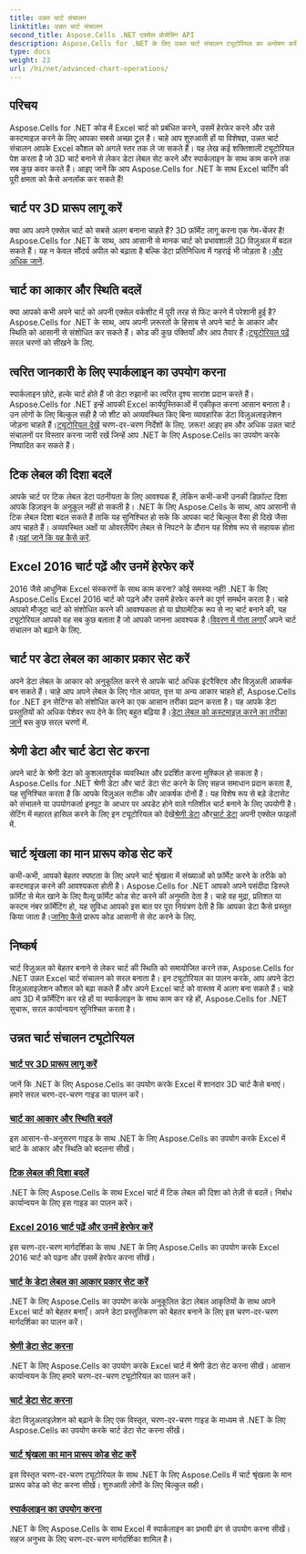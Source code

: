 ```yaml
---
title: उन्नत चार्ट संचालन
linktitle: उन्नत चार्ट संचालन
second_title: Aspose.Cells .NET एक्सेल प्रोसेसिंग API
description: Aspose.Cells for .NET के लिए उन्नत चार्ट संचालन ट्यूटोरियल का अन्वेषण करें, जिसमें 3D चार्ट, चार्ट आकार, टिक लेबल और अधिक शामिल हैं, आसानी से पालन करने योग्य मार्गदर्शिकाओं के साथ।
type: docs
weight: 23
url: /hi/net/advanced-chart-operations/
---
```

## परिचय

Aspose.Cells for .NET कोड में Excel चार्ट को प्रबंधित करने, उसमें हेरफेर करने और उसे कस्टमाइज़ करने के लिए आपका सबसे अच्छा टूल है। चाहे आप शुरुआती हों या विशेषज्ञ, उन्नत चार्ट संचालन आपके Excel कौशल को अगले स्तर तक ले जा सकते हैं। यह लेख कई शक्तिशाली ट्यूटोरियल पेश करता है जो 3D चार्ट बनाने से लेकर डेटा लेबल सेट करने और स्पार्कलाइन के साथ काम करने तक सब कुछ कवर करते हैं। आइए जानें कि आप Aspose.Cells for .NET के साथ Excel चार्टिंग की पूरी क्षमता को कैसे अनलॉक कर सकते हैं!

## चार्ट पर 3D प्रारूप लागू करें

क्या आप अपने एक्सेल चार्ट को सबसे अलग बनाना चाहते हैं? 3D फ़ॉर्मेट लागू करना एक गेम-चेंजर है! Aspose.Cells for .NET के साथ, आप आसानी से मानक चार्ट को प्रभावशाली 3D विज़ुअल में बदल सकते हैं। यह न केवल सौंदर्य अपील को बढ़ाता है बल्कि डेटा प्रतिनिधित्व में गहराई भी जोड़ता है।[और अधिक जानें](./apply-3d-format-to-chart/).

## चार्ट का आकार और स्थिति बदलें

 क्या आपको कभी अपने चार्ट को अपनी एक्सेल वर्कशीट में पूरी तरह से फिट करने में परेशानी हुई है? Aspose.Cells for .NET के साथ, आप अपनी ज़रूरतों के हिसाब से अपने चार्ट के आकार और स्थिति को आसानी से संशोधित कर सकते हैं। कोड की कुछ पंक्तियाँ और आप तैयार हैं।[ट्यूटोरियल पढ़ें](./change-chart-size-and-position/) सरल चरणों को सीखने के लिए.

## त्वरित जानकारी के लिए स्पार्कलाइन का उपयोग करना

 स्पार्कलाइन छोटे, हल्के चार्ट होते हैं जो डेटा रुझानों का त्वरित दृश्य सारांश प्रदान करते हैं। Aspose.Cells for .NET इन्हें आपकी Excel कार्यपुस्तिकाओं में एकीकृत करना आसान बनाता है। उन लोगों के लिए बिल्कुल सही है जो शीट को अव्यवस्थित किए बिना व्यावहारिक डेटा विज़ुअलाइज़ेशन जोड़ना चाहते हैं।[ट्यूटोरियल देखें](./using-sparklines/) चरण-दर-चरण निर्देशों के लिए.
ज़रूर! आइए हम और अधिक उन्नत चार्ट संचालनों पर विस्तार करना जारी रखें जिन्हें आप .NET के लिए Aspose.Cells का उपयोग करके निष्पादित कर सकते हैं।

## टिक लेबल की दिशा बदलें

 आपके चार्ट पर टिक लेबल डेटा पठनीयता के लिए आवश्यक हैं, लेकिन कभी-कभी उनकी डिफ़ॉल्ट दिशा आपके डिज़ाइन के अनुकूल नहीं हो सकती है। .NET के लिए Aspose.Cells के साथ, आप आसानी से टिक लेबल दिशा बदल सकते हैं ताकि यह सुनिश्चित हो सके कि आपका चार्ट बिल्कुल वैसा ही दिखे जैसा आप चाहते हैं। अव्यवस्थित अक्षों या ओवरलैपिंग लेबल से निपटने के दौरान यह विशेष रूप से सहायक होता है।[यहां जानें कि यह कैसे करें](./change-tick-label-direction/).

## Excel 2016 चार्ट पढ़ें और उनमें हेरफेर करें

 2016 जैसे आधुनिक Excel संस्करणों के साथ काम करना? कोई समस्या नहीं! .NET के लिए Aspose.Cells Excel 2016 चार्ट को पढ़ने और उसमें हेरफेर करने का पूर्ण समर्थन करता है। चाहे आपको मौजूदा चार्ट को संशोधित करने की आवश्यकता हो या प्रोग्रामेटिक रूप से नए चार्ट बनाने की, यह ट्यूटोरियल आपको वह सब कुछ बताता है जो आपको जानना आवश्यक है।[विवरण में गोता लगाएँ](./read-and-manipulate-excel-2016-charts/) अपने चार्ट संचालन को बढ़ाने के लिए.

## चार्ट पर डेटा लेबल का आकार प्रकार सेट करें

अपने डेटा लेबल के आकार को अनुकूलित करने से आपके चार्ट अधिक इंटरैक्टिव और विज़ुअली आकर्षक बन सकते हैं। चाहे आप अपने लेबल के लिए गोल आयत, वृत्त या अन्य आकार चाहते हों, Aspose.Cells for .NET इन सेटिंग्स को संशोधित करने का एक आसान तरीका प्रदान करता है। यह आपके डेटा प्रस्तुतियों को अधिक पेशेवर रूप देने के लिए बहुत बढ़िया है।[डेटा लेबल को कस्टमाइज़ करने का तरीका जानें](./set-shape-type-of-data-labels-of-chart/) बस कुछ सरल चरणों में.

## श्रेणी डेटा और चार्ट डेटा सेट करना

 अपने चार्ट के श्रेणी डेटा को कुशलतापूर्वक व्यवस्थित और प्रदर्शित करना मुश्किल हो सकता है। Aspose.Cells for .NET श्रेणी डेटा और चार्ट डेटा सेट करने के लिए सहज समाधान प्रदान करता है, यह सुनिश्चित करता है कि आपके विज़ुअल सटीक और आकर्षक दोनों हैं। यह विशेष रूप से बड़े डेटासेट को संभालने या उपयोगकर्ता इनपुट के आधार पर अपडेट होने वाले गतिशील चार्ट बनाने के लिए उपयोगी है। सेटिंग में महारत हासिल करने के लिए इन ट्यूटोरियल को देखें[श्रेणी डेटा](./setting-category-data/) और[चार्ट डेटा](./setting-chart-data/) अपनी एक्सेल फाइलों में.

## चार्ट श्रृंखला का मान प्रारूप कोड सेट करें

कभी-कभी, आपको बेहतर स्पष्टता के लिए अपने चार्ट श्रृंखला में संख्याओं को फ़ॉर्मेट करने के तरीके को कस्टमाइज़ करने की आवश्यकता होती है। Aspose.Cells for .NET आपको अपने पसंदीदा डिस्प्ले फ़ॉर्मेट से मेल खाने के लिए वैल्यू फ़ॉर्मेट कोड सेट करने की अनुमति देता है। चाहे वह मुद्रा, प्रतिशत या कस्टम नंबर फ़ॉर्मेटिंग हो, यह सुविधा आपको इस बात पर पूरा नियंत्रण देती है कि आपका डेटा कैसे प्रस्तुत किया जाता है।[जानिए कैसे](./set-values-format-code-of-chart-series/) प्रारूप कोड आसानी से सेट करने के लिए.

## निष्कर्ष

चार्ट विज़ुअल को बेहतर बनाने से लेकर चार्ट की स्थिति को समायोजित करने तक, Aspose.Cells for .NET उन्नत Excel चार्ट संचालन को सरल बनाता है। इन ट्यूटोरियल का पालन करके, आप अपने डेटा विज़ुअलाइज़ेशन कौशल को बढ़ा सकते हैं और अपने Excel चार्ट को वास्तव में अलग बना सकते हैं। चाहे आप 3D में फ़ॉर्मेटिंग कर रहे हों या स्पार्कलाइन के साथ काम कर रहे हों, Aspose.Cells for .NET सुचारू, सरल कार्यान्वयन सुनिश्चित करता है।

## उन्नत चार्ट संचालन ट्यूटोरियल
### [चार्ट पर 3D प्रारूप लागू करें](./apply-3d-format-to-chart/)
जानें कि .NET के लिए Aspose.Cells का उपयोग करके Excel में शानदार 3D चार्ट कैसे बनाएं। हमारे सरल चरण-दर-चरण गाइड का पालन करें।
### [चार्ट का आकार और स्थिति बदलें](./change-chart-size-and-position/)
इस आसान-से-अनुसरण गाइड के साथ .NET के लिए Aspose.Cells का उपयोग करके Excel में चार्ट के आकार और स्थिति को बदलना सीखें।
### [टिक लेबल की दिशा बदलें](./change-tick-label-direction/)
.NET के लिए Aspose.Cells के साथ Excel चार्ट में टिक लेबल की दिशा को तेज़ी से बदलें। निर्बाध कार्यान्वयन के लिए इस गाइड का पालन करें।
### [Excel 2016 चार्ट पढ़ें और उनमें हेरफेर करें](./read-and-manipulate-excel-2016-charts/)
इस चरण-दर-चरण मार्गदर्शिका के साथ .NET के लिए Aspose.Cells का उपयोग करके Excel 2016 चार्ट को पढ़ना और उसमें हेरफेर करना सीखें।
### [चार्ट के डेटा लेबल का आकार प्रकार सेट करें](./set-shape-type-of-data-labels-of-chart/)
.NET के लिए Aspose.Cells का उपयोग करके अनुकूलित डेटा लेबल आकृतियों के साथ अपने Excel चार्ट को बेहतर बनाएँ। अपने डेटा प्रस्तुतिकरण को बेहतर बनाने के लिए इस चरण-दर-चरण मार्गदर्शिका का पालन करें।
### [श्रेणी डेटा सेट करना](./setting-category-data/)
.NET के लिए Aspose.Cells का उपयोग करके Excel चार्ट में श्रेणी डेटा सेट करना सीखें। आसान कार्यान्वयन के लिए हमारे चरण-दर-चरण ट्यूटोरियल का पालन करें।
### [चार्ट डेटा सेट करना](./setting-chart-data/)
डेटा विज़ुअलाइज़ेशन को बढ़ाने के लिए एक विस्तृत, चरण-दर-चरण गाइड के माध्यम से .NET के लिए Aspose.Cells का उपयोग करके चार्ट डेटा सेट करना सीखें।
### [चार्ट श्रृंखला का मान प्रारूप कोड सेट करें](./set-values-format-code-of-chart-series/)
इस विस्तृत चरण-दर-चरण ट्यूटोरियल के साथ .NET के लिए Aspose.Cells में चार्ट श्रृंखला के मान प्रारूप कोड को सेट करना सीखें। शुरुआती लोगों के लिए बिल्कुल सही।
### [स्पार्कलाइन का उपयोग करना](./using-sparklines/)
.NET के लिए Aspose.Cells के साथ Excel में स्पार्कलाइन का प्रभावी ढंग से उपयोग करना सीखें। सहज अनुभव के लिए चरण-दर-चरण मार्गदर्शिका शामिल है।